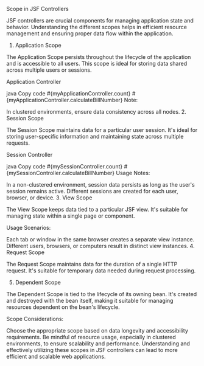 Scope in JSF Controllers

JSF controllers are crucial components for managing application state and behavior. Understanding the different scopes helps in efficient resource management and ensuring proper data flow within the application.

1. Application Scope

The Application Scope persists throughout the lifecycle of the application and is accessible to all users. This scope is ideal for storing data shared across multiple users or sessions.

Application Controller

java
Copy code
#{myApplicationController.count}
#{myApplicationController.calculateBillNumber}
Note:

In clustered environments, ensure data consistency across all nodes.
2. Session Scope

The Session Scope maintains data for a particular user session. It's ideal for storing user-specific information and maintaining state across multiple requests.

Session Controller

java
Copy code
#{mySessionController.count}
#{mySessionController.calculateBillNumber}
Usage Notes:

In a non-clustered environment, session data persists as long as the user's session remains active.
Different sessions are created for each user, browser, or device.
3. View Scope

The View Scope keeps data tied to a particular JSF view. It's suitable for managing state within a single page or component.

Usage Scenarios:

Each tab or window in the same browser creates a separate view instance.
Different users, browsers, or computers result in distinct view instances.
4. Request Scope

The Request Scope maintains data for the duration of a single HTTP request. It's suitable for temporary data needed during request processing.

5. Dependent Scope

The Dependent Scope is tied to the lifecycle of its owning bean. It's created and destroyed with the bean itself, making it suitable for managing resources dependent on the bean's lifecycle.

Scope Considerations:

Choose the appropriate scope based on data longevity and accessibility requirements.
Be mindful of resource usage, especially in clustered environments, to ensure scalability and performance.
Understanding and effectively utilizing these scopes in JSF controllers can lead to more efficient and scalable web applications.


